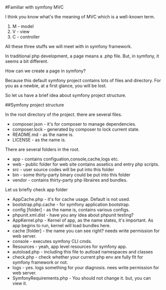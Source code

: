 #Familiar with symfony MVC

I think you know what's the meaning of MVC which is a well-known term.

1. M - model
2. V - view
3. C - controller

All these three stuffs we will meet with in symfony framework.

In traditional php development, a page means a .php file. But, in symfony, it seems a bit different.

How can we create a page in symfony?

Because this default symfony project contains lots of files and directory. For you as a newbie, at a first glance, you will be lost.

So let us have a brief idea about symfony project structure.

##Symfony project structure

In the root directory of the project. there are several files.

* composer.json - it's for composer to manage dependencies.
* composer.lock - generated by composer to lock current state.
* README.md - as the name is.
* LICENSE - as the name is.

There are several folders in the root.

* app - contains configuation,console,cache,logs etc.
* web - public folder for web site contains assetics and entry php scripts.
* src - user source codes will be put into this folder
* bin - some thirty-party binary could be put into this folder
* vendor - contains thirty-party php libraires and bundles.

Let us briefly check app folder

* AppCache.php - it's for cache usage. Default is not used.
* bootstrap.php.cache - for symfony application bootstrap.
* config [folder] - as the name is, contains various configs.
* phpunit.xml.dist - have you any idea about phpunit testing?
* AppKernel.php - Kernel of app, as the name states, it's important. As app begins to run, kernel will load bundles here.
* cache [folder] - the name you can see right? needs write permission for web server.
* console - executes symfony CLI cmds.
* Resources - yeah, app level resources for symfony app.
* autoload.php - including this file to autload namespaces and classes 
* check.php - check whether your current php env are fully fit for symfony framework or not.
* logs - yes. logs something for your diagnosis. nees write permission for web server.
* SymfonyRequirements.php - You should not change it. but, you can view it.








